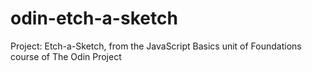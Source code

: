 # odin-etch-a-sketch
Project: Etch-a-Sketch, from the JavaScript Basics unit of Foundations course of The Odin Project
